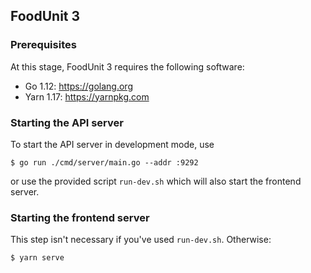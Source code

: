 ## FoodUnit 3

### Prerequisites

At this stage, FoodUnit 3 requires the following software:
* Go 1.12: https://golang.org
* Yarn 1.17: https://yarnpkg.com

### Starting the API server

To start the API server in development mode, use

```shell script
$ go run ./cmd/server/main.go --addr :9292
```

or use the provided script `run-dev.sh` which will also start the frontend server.

### Starting the frontend server

This step isn't necessary if you've used `run-dev.sh`. Otherwise:

```shell script
$ yarn serve
```